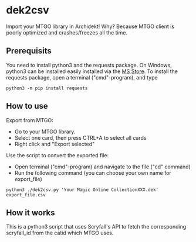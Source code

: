 # dek2csv 

Import your MTGO library in Archidekt!
Why? Because MTGO client is poorly optimized and crashes/freezes all the time.

## Prerequisits
You need to install python3 and the requests package.
On Windows, python3 can be installed easily installed via the [MS Store](https://apps.microsoft.com/detail/9PNRBTZXMB4Z?hl=neutral&gl=DE&ocid=pdpshare).
To install the requests package, open a terminal ("cmd"-program), and type
```console
python3 -m pip install requests
```

## How to use
Export from MTGO:
- Go to your MTGO library.
- Select one card, then press CTRL+A to select all cards
- Right click and "Export selected"

Use the script to convert the exported file:
- Open terminal ("cmd"-program) and navigate to the file ("cd" command)
- Run the following command (you can choose your own name for export_file)
```console
python3 ./dek2csv.py 'Your Magic Online CollectionXXX.dek' export_file.csv 
```

## How it works
This is a python3 script that uses Scryfall's API to fetch the corresponding scryfall_id from the catid which MTGO uses.

